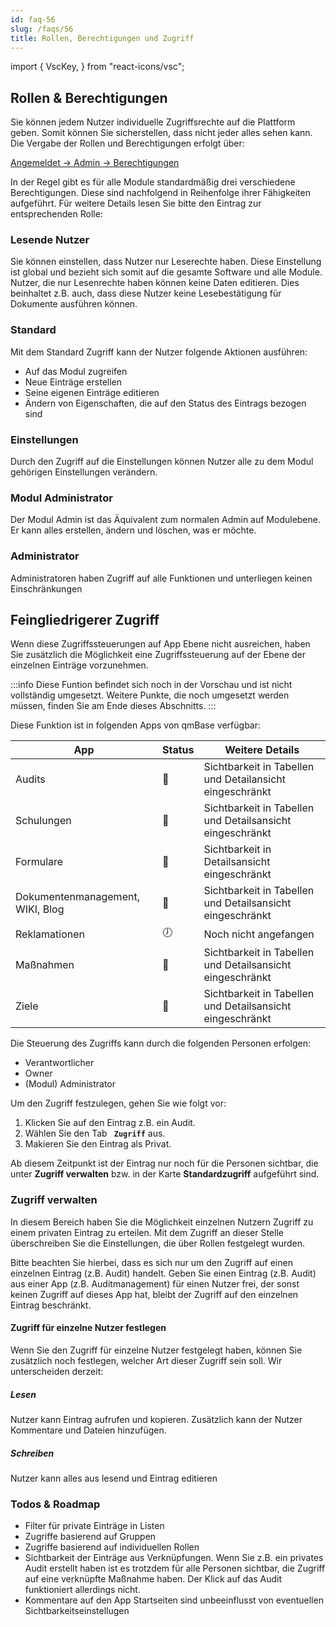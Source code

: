 ```yaml
---
id: faq-56
slug: /faqs/56
title: Rollen, Berechtigungen und Zugriff
---
```


import {
VscKey,
} from "react-icons/vsc";

## Rollen & Berechtigungen

Sie können jedem Nutzer individuelle Zugriffsrechte auf die Plattform geben. Somit können Sie sicherstellen, dass nicht jeder alles sehen kann. Die Vergabe der Rollen und Berechtigungen erfolgt über:

[Angemeldet -> Admin -> Berechtigungen](https://support.qmbase.com/Account/findworkspace?returnUrl=/_admin/permissions)

In der Regel gibt es für alle Module standardmäßig drei verschiedene Berechtigungen. Diese sind nachfolgend in Reihenfolge ihrer Fähigkeiten aufgeführt. Für weitere Details lesen Sie bitte den Eintrag zur entsprechenden Rolle:

### Lesende Nutzer

Sie können einstellen, dass Nutzer nur Leserechte haben. Diese Einstellung ist global und bezieht sich somit auf die gesamte Software und alle Module. Nutzer, die nur Lesenrechte haben können keine Daten editieren. Dies beinhaltet z.B. auch, dass diese Nutzer keine Lesebestätigung für Dokumente ausführen können.

### Standard

Mit dem Standard Zugriff kann der Nutzer folgende Aktionen ausführen:

- Auf das Modul zugreifen
- Neue Einträge erstellen
- Seine eigenen Einträge editieren
- Ändern von Eigenschaften, die auf den Status des Eintrags bezogen sind

### Einstellungen

Durch den Zugriff auf die Einstellungen können Nutzer alle zu dem Modul gehörigen Einstellungen verändern.

### Modul Administrator

Der Modul Admin ist das Äquivalent zum normalen Admin auf Modulebene. Er kann alles erstellen, ändern und löschen, was er möchte.

### Administrator

Administratoren haben Zugriff auf alle Funktionen und unterliegen keinen Einschränkungen

## Feingliedrigerer Zugriff

Wenn diese Zugriffssteuerungen auf App Ebene nicht ausreichen, haben Sie zusätzlich die Möglichkeit eine Zugriffssteuerung auf der Ebene der einzelnen Einträge vorzunehmen.

:::info
Diese Funtion befindet sich noch in der Vorschau und ist nicht vollständig umgesetzt. Weitere Punkte, die noch umgesetzt werden müssen, finden Sie am Ende dieses Abschnitts.
:::

Diese Funktion ist in folgenden Apps von qmBase verfügbar:

| App                              | Status | Weitere Details                                           |
| -------------------------------- | ------ | --------------------------------------------------------- |
| Audits                           | 🔧     | Sichtbarkeit in Tabellen und Detailansicht eingeschränkt  |
| Schulungen                       | 🔧     | Sichtbarkeit in Tabellen und Detailsansicht eingeschränkt |
| Formulare                        | 🔧     | Sichtbarkeit in Detailsansicht eingeschränkt              |
| Dokumentenmanagement, WIKI, Blog | 🔧     | Sichtbarkeit in Tabellen und Detailsansicht eingeschränkt |
| Reklamationen                    | 🕖     | Noch nicht angefangen                                     |
| Maßnahmen                        | 🔧     | Sichtbarkeit in Tabellen und Detailsansicht eingeschränkt |
| Ziele                            | 🔧     | Sichtbarkeit in Tabellen und Detailsansicht eingeschränkt |

Die Steuerung des Zugriffs kann durch die folgenden Personen erfolgen:

- Verantwortlicher
- Owner
- (Modul) Administrator

Um den Zugriff festzulegen, gehen Sie wie folgt vor:

1. Klicken Sie auf den Eintrag z.B. ein Audit.
2. Wählen Sie den Tab **<code><VscKey/> Zugriff</code>** aus.
3. Makieren Sie den Eintrag als Privat.

Ab diesem Zeitpunkt ist der Eintrag nur noch für die Personen sichtbar, die unter **Zugriff verwalten** bzw. in der Karte **Standardzugriff** aufgeführt sind.

### Zugriff verwalten

In diesem Bereich haben Sie die Möglichkeit einzelnen Nutzern Zugriff zu einem privaten Eintrag zu erteilen. Mit dem Zugriff an dieser Stelle überschreiben Sie die Einstellungen, die über Rollen festgelegt wurden.

Bitte beachten Sie hierbei, dass es sich nur um den Zugriff auf einen einzelnen Eintrag (z.B. Audit) handelt. Geben Sie einen Eintrag (z.B. Audit) aus einer App (z.B. Auditmanagement) für einen Nutzer frei, der sonst keinen Zugriff auf dieses App hat, bleibt der Zugriff auf den einzelnen Eintrag beschränkt.

#### Zugriff für einzelne Nutzer festlegen

Wenn Sie den Zugriff für einzelne Nutzer festgelegt haben, können Sie zusätzlich noch festlegen, welcher Art dieser Zugriff sein soll. Wir unterscheiden derzeit:

##### Lesen

Nutzer kann Eintrag aufrufen und kopieren. Zusätzlich kann der Nutzer Kommentare und Dateien hinzufügen.

##### Schreiben

Nutzer kann alles aus lesend und Eintrag editieren

### Todos & Roadmap

- Filter für private Einträge in Listen
- Zugriffe basierend auf Gruppen
- Zugriffe basierend auf individuellen Rollen
- Sichtbarkeit der Einträge aus Verknüpfungen. Wenn Sie z.B. ein privates Audit erstellt haben ist es trotzdem für alle Personen sichtbar, die Zugriff auf eine verknüpfte Maßnahme haben. Der Klick auf das Audit funktioniert allerdings nicht.
- Kommentare auf den App Startseiten sind unbeeinflusst von eventuellen Sichtbarkeitseinstellugen
